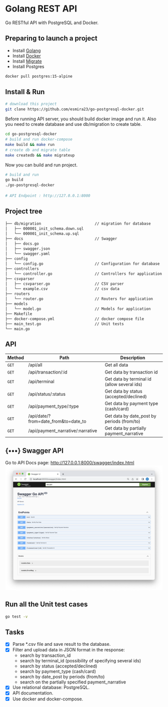 # Golang REST API

Go RESTful API with PostgreSQL and Docker.

## Preparing to launch a project

- Install [Golang](https://golang.org/doc/install)
- Install [Docker](https://docs.docker.com/get-docker/)
- Install [Migrate](https://github.com/golang-migrate/migrate/blob/master/cmd/migrate/README.md)
- Install Postgres

```bash
docker pull postgres:15-alpine
```

## Install & Run

```bash
# download this project
git clone https://github.com/esmira23/go-postgresql-docker.git
```

Before running API server, you should build docker image and run it. Also you need to create database and use db/migration to create table.

```bash
cd go-postgresql-docker
# build and run docker-compose
make build && make run
# create db and migrate table
make createdb && make migrateup
```

Now you can build and run project.

```bash
# build and run
go build
./go-postgresql-docker

# API Endpoint : http://127.0.0.1:8000
```

## Project tree

```
├── db/migration                        // migration for database
│   ├── 000001_init_schema.down.sql
│   └── 000001_init_schema.up.sql
├── docs                                // Swagger
│   ├── docs.go
│   ├── swagger.json
│   └── swagger.yaml
├── config
│   └── config.go                       // Configuration for database
├── controllers
│   └── controller.go                   // Controllers for application
├── csvparser
│   ├── csvparser.go                    // CSV parser
│   └── example.csv                     // csv data
├── routers
│   └── router.go                       // Routers for application
├── models
│   └── model.go                        // Models for application
├── Makefile
├── docker-compose.yml                  // docker compose file
├── main_test.go                        // Unit tests
└── main.go
```

## API

| Method | Path                                 | Description                                 |
| ------ | ------------------------------------ | ------------------------------------------- |
| `GET`  | /api/all                             | Get all data                                |
| `GET`  | /api/transaction/:id                 | Get data by transaction id                  |
| `GET`  | /api/terminal                        | Get data by terminal id (allow several ids) |
| `GET`  | /api/status/:status                  | Get data by status (accepted/declined)      |
| `GET`  | /api/payment_type/:type              | Get data by payment type (cash/card)        |
| `GET`  | /api/date/?from=date_from&to=date_to | Get data by date_post by periods (from/to)  |
| `GET`  | /api/payment_narrative/:narrative    | Get data by partially payment_narrative     |

## {•••} Swagger API

Go to API Docs page: http://127.0.0.1:8000/swagger/index.html
![Swagger](docs/Swagger.png)

## Run all the Unit test cases

```bash
go test -v
```

## Tasks

- [x] Parse \*.csv file and save result to the database.
- [x] Filter and upload data in JSON format in the response:
  - search by transaction_id
  - search by terminal_id (possibility of specifying several ids)
  - search by status (accepted/declined)
  - search by payment_type (cash/card)
  - search by date_post by periods (from/to)
  - search on the partially specified payment_narrative
- [x] Use relational database: PostgreSQL.
- [x] API documentation.
- [x] Use docker and docker-compose.
